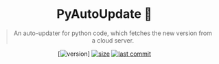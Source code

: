 <div align="center">

# PyAutoUpdate :tada:

> An auto-updater for python code, which fetches the new version from a cloud server.

[![version](https://img.shields.io/github/v/release/DD2476/PyAutoUpdate?include_prereleases)]
[![size](https://img.shields.io/github/languages/code-size/DD2476/PyAutoUpdate)]()
[![last commit](https://img.shields.io/github/last-commit/DD2476/PyAutoUpdate)]()

</div>
